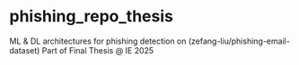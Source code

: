 # phishing_repo_thesis
ML &amp; DL architectures for phishing detection on (zefang-liu/phishing-email-dataset)  Part of Final Thesis @ IE 2025
